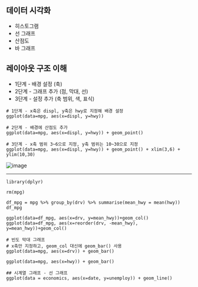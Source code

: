 ## 데이터 시각화
* 히스토그램
* 선 그래프
* 산점도
* 바 그래프

## 레이아웃 구조 이해
* 1단계 - 배경 설정 (축)
* 2단계 - 그래프 추가 (점, 막대, 선)
* 3단계 - 설정 추가 (축 범위, 색, 표식)

~~~
# 1단계 - x축은 displ, y축은 hwy로 지정해 배경 설정
ggplot(data=mpg, aes(x=displ, y=hwy))

# 2단계 - 배경에 산점도 추가
ggplot(data=mpg, aes(x=displ, y=hwy)) + geom_point()

# 3단계 - x축 범위 3~6으로 지정, y축 범위는 10~30으로 지정
ggplot(data=mpg, aes(x=displ, y=hwy)) + geom_point() + xlim(3,6) + ylim(10,30)
~~~
![image](https://user-images.githubusercontent.com/58898466/147439483-1c580cdc-e14e-4d5f-ab7b-272b652dce1a.png)
***

~~~
library(dplyr)

rm(mpg)

df_mpg = mpg %>% group_by(drv) %>% summarise(mean_hwy = mean(hwy)) 
df_mpg

ggplot(data=df_mpg, aes(x=drv, y=mean_hwy))+geom_col()
ggplot(data=df_mpg, aes(x=reorder(drv, -mean_hwy), y=mean_hwy))+geom_col()

# 빈도 막대 그래프
# x축만 지정하고, geom_col 대신에 geom_bar() 사용
ggplot(data=mpg, aes(x=drv)) + geom_bar()

ggplot(data=mpg, aes(x=hwy)) + geom_bar()

## 시계열 그래프 - 선 그래프
ggplot(data = economics, aes(x=date, y=unemploy)) + geom_line()
~~~
